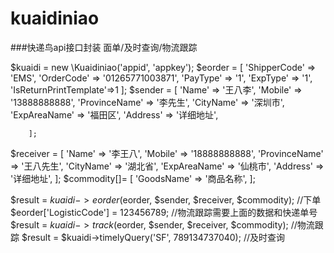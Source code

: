 # kuaidiniao
###快递鸟api接口封装 面单/及时查询/物流跟踪


$kuaidi = new \Kuaidiniao('appid', 'appkey');
   $eorder = [
            'ShipperCode' => 'EMS',
            'OrderCode' => '01265771003871',
            'PayType' => '1',
            'ExpType' => '1',
            'IsReturnPrintTemplate'=>1
        ];
   $sender = [
            'Name' => '王八李',
            'Mobile' => '13888888888',
            'ProvinceName' => '李先生',
            'CityName' => '深圳市',
            'ExpAreaName' => '福田区',
            'Address' => '详细地址',

        ];
   $receiver = [
            'Name' => '李王八',
            'Mobile' => '18888888888',
            'ProvinceName' => '王八先生',
            'CityName' => '湖北省',
            'ExpAreaName' => '仙桃市',
            'Address' => '详细地址',
        ];
    $commodity[]=  [
            'GoodsName' => '商品名称',
         ];
         
$result = $kuaidi->eorder($eorder, $sender, $receiver, $commodity);  //下单
$eorder['LogisticCode'] = 123456789;   //物流跟踪需要上面的数据和快递单号
$result = $kuaidi->track($eorder, $sender, $receiver, $commodity); //物流跟踪
$result = $kuaidi->timelyQuery('SF', 789134737040); //及时查询
